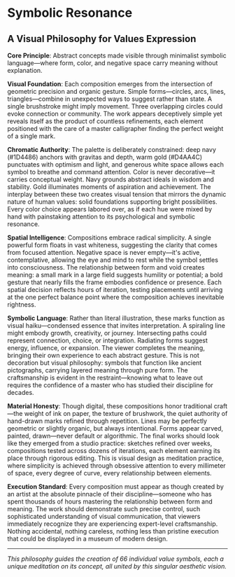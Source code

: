 # Symbolic Resonance

## A Visual Philosophy for Values Expression

**Core Principle**: Abstract concepts made visible through minimalist symbolic language—where form, color, and negative space carry meaning without explanation.

**Visual Foundation**: Each composition emerges from the intersection of geometric precision and organic gesture. Simple forms—circles, arcs, lines, triangles—combine in unexpected ways to suggest rather than state. A single brushstroke might imply movement. Three overlapping circles could evoke connection or community. The work appears deceptively simple yet reveals itself as the product of countless refinements, each element positioned with the care of a master calligrapher finding the perfect weight of a single mark.

**Chromatic Authority**: The palette is deliberately constrained: deep navy (#1D4486) anchors with gravitas and depth, warm gold (#D4AA4C) punctuates with optimism and light, and generous white space allows each symbol to breathe and command attention. Color is never decorative—it carries conceptual weight. Navy grounds abstract ideals in wisdom and stability. Gold illuminates moments of aspiration and achievement. The interplay between these two creates visual tension that mirrors the dynamic nature of human values: solid foundations supporting bright possibilities. Every color choice appears labored over, as if each hue were mixed by hand with painstaking attention to its psychological and symbolic resonance.

**Spatial Intelligence**: Compositions embrace radical simplicity. A single powerful form floats in vast whiteness, suggesting the clarity that comes from focused attention. Negative space is never empty—it's active, contemplative, allowing the eye and mind to rest while the symbol settles into consciousness. The relationship between form and void creates meaning: a small mark in a large field suggests humility or potential; a bold gesture that nearly fills the frame embodies confidence or presence. Each spatial decision reflects hours of iteration, testing placements until arriving at the one perfect balance point where the composition achieves inevitable rightness.

**Symbolic Language**: Rather than literal illustration, these marks function as visual haiku—condensed essence that invites interpretation. A spiraling line might embody growth, creativity, or journey. Intersecting paths could represent connection, choice, or integration. Radiating forms suggest energy, influence, or expansion. The viewer completes the meaning, bringing their own experience to each abstract gesture. This is not decoration but visual philosophy: symbols that function like ancient pictographs, carrying layered meaning through pure form. The craftsmanship is evident in the restraint—knowing what to leave out requires the confidence of a master who has studied their discipline for decades.

**Material Honesty**: Though digital, these compositions honor traditional craft—the weight of ink on paper, the texture of brushwork, the quiet authority of hand-drawn marks refined through repetition. Lines may be perfectly geometric or slightly organic, but always intentional. Forms appear carved, painted, drawn—never default or algorithmic. The final works should look like they emerged from a studio practice: sketches refined over weeks, compositions tested across dozens of iterations, each element earning its place through rigorous editing. This is visual design as meditation practice, where simplicity is achieved through obsessive attention to every millimeter of space, every degree of curve, every relationship between elements.

**Execution Standard**: Every composition must appear as though created by an artist at the absolute pinnacle of their discipline—someone who has spent thousands of hours mastering the relationship between form and meaning. The work should demonstrate such precise control, such sophisticated understanding of visual communication, that viewers immediately recognize they are experiencing expert-level craftsmanship. Nothing accidental, nothing careless, nothing less than pristine execution that could be displayed in a museum of modern design.

---

*This philosophy guides the creation of 66 individual value symbols, each a unique meditation on its concept, all united by this singular aesthetic vision.*
